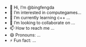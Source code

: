 - 👋 Hi, I’m @bingfengda
- 👀 I’m interested in computegames...
- 🌱 I’m currently learning c++ ...
- 💞️ I’m looking to collaborate on ...
- 📫 How to reach me ...
- 😄 Pronouns: ...
- ⚡ Fun fact: ...

<!---
bingfengda/bingfengda is a ✨ special ✨ repository because its `README.md` (this file) appears on your GitHub profile.
You can click the Preview link to take a look at your changes.
--->
